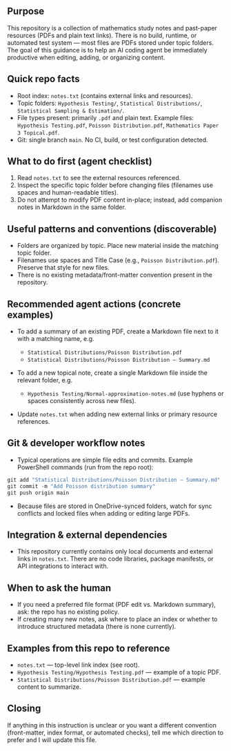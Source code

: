 ## Purpose

This repository is a collection of mathematics study notes and past-paper resources (PDFs and plain text links). There is no build, runtime, or automated test system — most files are PDFs stored under topic folders. The goal of this guidance is to help an AI coding agent be immediately productive when editing, adding, or organizing content.

## Quick repo facts

- Root index: `notes.txt` (contains external links and resources).
- Topic folders: `Hypothesis Testing/`, `Statistical Distributions/`, `Statistical Sampling & Estimation/`.
- File types present: primarily `.pdf` and plain text. Example files: `Hypothesis Testing.pdf`, `Poisson Distribution.pdf`, `Mathematics Paper 3 Topical.pdf`.
- Git: single branch `main`. No CI, build, or test configuration detected.

## What to do first (agent checklist)

1. Read `notes.txt` to see the external resources referenced.
2. Inspect the specific topic folder before changing files (filenames use spaces and human-readable titles).
3. Do not attempt to modify PDF content in-place; instead, add companion notes in Markdown in the same folder.

## Useful patterns and conventions (discoverable)

- Folders are organized by topic. Place new material inside the matching topic folder.
- Filenames use spaces and Title Case (e.g., `Poisson Distribution.pdf`). Preserve that style for new files.
- There is no existing metadata/front-matter convention present in the repository.

## Recommended agent actions (concrete examples)

- To add a summary of an existing PDF, create a Markdown file next to it with a matching name, e.g.

  - `Statistical Distributions/Poisson Distribution.pdf`
  - `Statistical Distributions/Poisson Distribution — Summary.md`

- To add a new topical note, create a single Markdown file inside the relevant folder, e.g.

  - `Hypothesis Testing/Normal-approximation-notes.md` (use hyphens or spaces consistently across new files).

- Update `notes.txt` when adding new external links or primary resource references.

## Git & developer workflow notes

- Typical operations are simple file edits and commits. Example PowerShell commands (run from the repo root):

```powershell
git add "Statistical Distributions/Poisson Distribution — Summary.md"
git commit -m "Add Poisson distribution summary"
git push origin main
```

- Because files are stored in OneDrive-synced folders, watch for sync conflicts and locked files when adding or editing large PDFs.

## Integration & external dependencies

- This repository currently contains only local documents and external links in `notes.txt`. There are no code libraries, package manifests, or API integrations to interact with.

## When to ask the human

- If you need a preferred file format (PDF edit vs. Markdown summary), ask: the repo has no existing policy.
- If creating many new notes, ask where to place an index or whether to introduce structured metadata (there is none currently).

## Examples from this repo to reference

- `notes.txt` — top-level link index (see root).
- `Hypothesis Testing/Hypothesis Testing.pdf` — example of a topic PDF.
- `Statistical Distributions/Poisson Distribution.pdf` — example content to summarize.

## Closing

If anything in this instruction is unclear or you want a different convention (front-matter, index format, or automated checks), tell me which direction to prefer and I will update this file.
